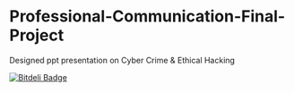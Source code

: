 # Professional-Communication-Final-Project
Designed ppt presentation on Cyber Crime &amp; Ethical Hacking


[![Bitdeli Badge](https://d2weczhvl823v0.cloudfront.net/amitkumarj441/professional-communication-final-project/trend.png)](https://bitdeli.com/free "Bitdeli Badge")

